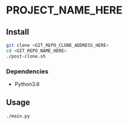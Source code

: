 # PROJECT_NAME_HERE

## Install

```sh
git clone <GIT_REPO_CLONE_ADDRESS_HERE>
cd <GIT_REPO_NAME_HERE>
./post-clone.sh
```

### Dependencies

- Python3.6

## Usage

```sh
./main.py
```
